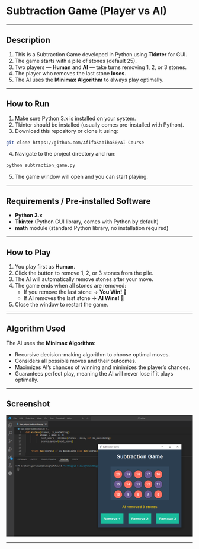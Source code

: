 #  Subtraction Game (Player vs AI)

---

 ##  Description

 1. This is a Subtraction Game developed in Python using **Tkinter** for GUI.  
 2. The game starts with a pile of stones (default 25).  
 3. Two players — **Human** and **AI** — take turns removing 1, 2, or 3 stones.  
 4. The player who removes the last stone **loses**.  
 5. The AI uses the **Minimax Algorithm** to always play optimally.

---

 ##  How to Run

 1. Make sure Python 3.x is installed on your system.  
 2. Tkinter should be installed (usually comes pre-installed with Python).  
 3. Download this repository or clone it using:
 ```bash
 git clone https://github.com/AfifaSabiha50/AI-Course
 ```
 4. Navigate to the project directory and run:
 ```bash
 python subtraction_game.py
 ```
 5. The game window will open and you can start playing.

---

 ##  Requirements / Pre-installed Software

 - **Python 3.x**  
 - **Tkinter** (Python GUI library, comes with Python by default)  
 - **math** module (standard Python library, no installation required)  

---

 ##  How to Play

 1. You play first as **Human**.  
 2. Click the button to remove 1, 2, or 3 stones from the pile.  
 3. The AI will automatically remove stones after your move.  
 4. The game ends when all stones are removed:  
    - If you remove the last stone → **You Win! 🎉**  
    - If AI removes the last stone → **AI Wins! 🤖**  
 5. Close the window to restart the game.

---

 ##  Algorithm Used

 The AI uses the **Minimax Algorithm**:  
 - Recursive decision-making algorithm to choose optimal moves.  
 - Considers all possible moves and their outcomes.  
 - Maximizes AI’s chances of winning and minimizes the player’s chances.  
 - Guarantees perfect play, meaning the AI will never lose if it plays optimally.

---

 ##  Screenshot

 ![Subtraction Game](Screenshot/subtraction.png)

---

